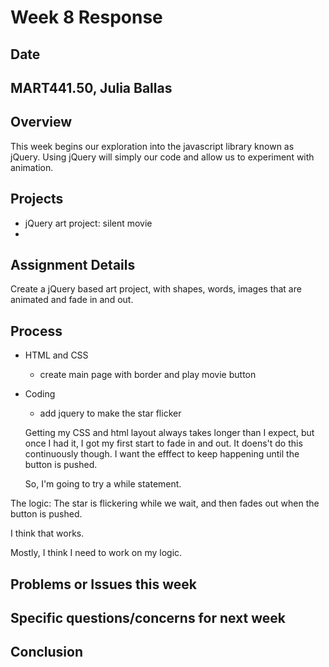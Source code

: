 # Week 8 Response
## Date
## MART441.50, Julia Ballas


## Overview
This week begins our exploration into the javascript library known as jQuery. Using jQuery will simply our code and allow us to experiment with animation.

## Projects

- jQuery art project: silent movie
-

## Assignment Details

Create a jQuery based art project, with shapes, words, images that are animated and fade in and out.

## Process

- HTML and CSS
  - create main page with border and play movie button
- Coding
  - add jquery to make the star flicker


  Getting my CSS and html layout always takes longer than I expect, but once I had it, I got my first start to fade in and out. It doens't do this continuously though. I want the efffect to keep happening until the button is pushed.

  So, I'm going to try a while statement.

The logic: The star is flickering while we wait, and then fades out when the button is pushed.

I think that works.

Mostly, I think I need to work on my logic.

## Problems or Issues this week

## Specific questions/concerns for next week

## Conclusion
